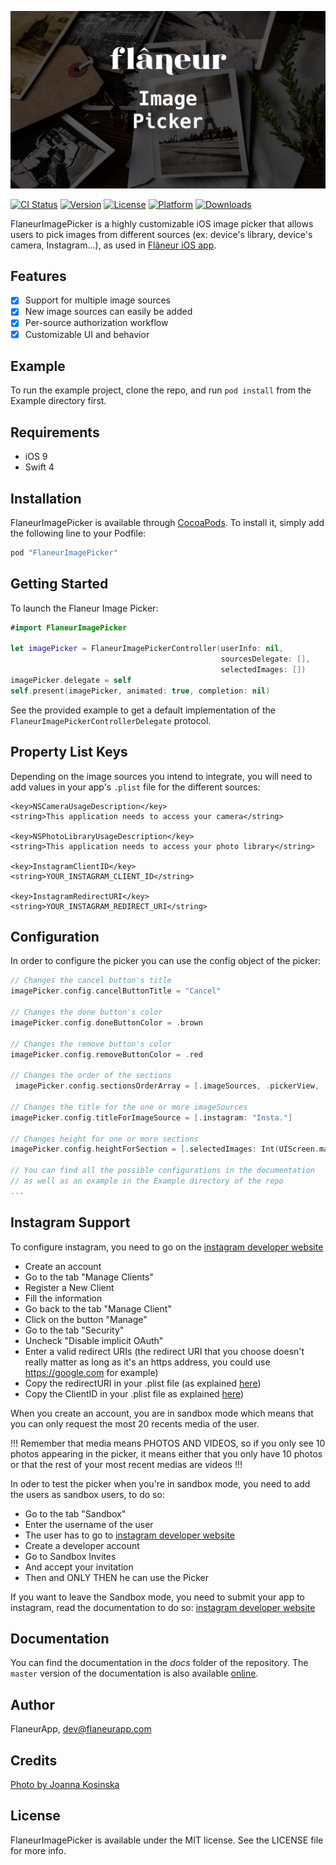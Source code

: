 ![FlaneurImagePicker logo](https://raw.githubusercontent.com/FlaneurApp/FlaneurImagePicker/master/Image.png)

[![CI Status](http://img.shields.io/travis/FlaneurApp/FlaneurImagePicker.svg?style=flat)](https://travis-ci.org/FlaneurApp/FlaneurImagePicker)
[![Version](https://img.shields.io/cocoapods/v/FlaneurImagePicker.svg?style=flat)](http://cocoapods.org/pods/FlaneurImagePicker)
[![License](https://img.shields.io/cocoapods/l/FlaneurImagePicker.svg?style=flat)](http://cocoapods.org/pods/FlaneurImagePicker)
[![Platform](https://img.shields.io/cocoapods/p/FlaneurImagePicker.svg?style=flat)](http://cocoapods.org/pods/FlaneurImagePicker)
[![Downloads](https://img.shields.io/cocoapods/at/FlaneurImagePicker.svg?style=flat)](http://cocoapods.org/pods/FlaneurImagePicker)

FlaneurImagePicker is a highly customizable iOS image picker that allows users to pick images from different sources (ex: device's library, device's camera, Instagram...), as used in [Flâneur iOS app][flaneur-app-store].

## Features

* [x] Support for multiple image sources
* [x] New image sources can easily be added
* [x] Per-source authorization workflow
* [x] Customizable UI and behavior

## Example

To run the example project, clone the repo, and run `pod install` from the Example directory first.

## Requirements

* iOS 9
* Swift 4

## Installation

FlaneurImagePicker is available through [CocoaPods](http://cocoapods.org). To install
it, simply add the following line to your Podfile:

```ruby
pod "FlaneurImagePicker"
```

## Getting Started

To launch the Flaneur Image Picker:

```swift
#import FlaneurImagePicker

let imagePicker = FlaneurImagePickerController(userInfo: nil,
                                               sourcesDelegate: [],
                                               selectedImages: [])
imagePicker.delegate = self
self.present(imagePicker, animated: true, completion: nil)
```

See the provided example to get a default implementation of the
`FlaneurImagePickerControllerDelegate` protocol.

## Property List Keys

Depending on the image sources you intend to integrate, you will need to add
values in your app's `.plist` file for the different sources:

```
<key>NSCameraUsageDescription</key>
<string>This application needs to access your camera</string>

<key>NSPhotoLibraryUsageDescription</key>
<string>This application needs to access your photo library</string>

<key>InstagramClientID</key>
<string>YOUR_INSTAGRAM_CLIENT_ID</string>

<key>InstagramRedirectURI</key>
<string>YOUR_INSTAGRAM_REDIRECT_URI</string>
```

## Configuration

In order to configure the picker you can use the config object of the picker:

```swift
// Changes the cancel button's title
imagePicker.config.cancelButtonTitle = "Cancel"

// Changes the done button's color
imagePicker.config.doneButtonColor = .brown

// Changes the remove button's color
imagePicker.config.removeButtonColor = .red

// Changes the order of the sections
 imagePicker.config.sectionsOrderArray = [.imageSources, .pickerView, .selectedImages]

// Changes the title for the one or more imageSources
imagePicker.config.titleForImageSource = [.instagram: "Insta."]

// Changes height for one or more sections
imagePicker.config.heightForSection = [.selectedImages: Int(UIScreen.main.bounds.height / CGFloat(3)), .imageSources: 50]

// You can find all the possible configurations in the documentation
// as well as an example in the Example directory of the repo
...
```

## Instagram Support

To configure instagram, you need to go on the [instagram developer website](https://www.instagram.com/developer/)

- Create an account
- Go to the tab "Manage Clients"
- Register a New Client
- Fill the information
- Go back to the tab "Manage Client"
- Click on the button "Manage"
- Go to the tab "Security"
- Uncheck "Disable implicit OAuth"
- Enter a valid redirect URIs (the redirect URI that you choose doesn't really matter as long as it's an https address, you could use https://google.com for example)
- Copy the redirectURI in your .plist file (as explained [here](#plist_section))
- Copy the ClientID in your .plist file as explained [here](#plist_section))

When you create an account, you are in sandbox mode which means that you can only request the most 20 recents media of the user.

!!! Remember that media means PHOTOS AND VIDEOS, so if you only see 10 photos appearing in the picker, it means either that you only have 10 photos or that the rest of your most recent medias are videos !!!

In oder to test the picker when you're in sandbox mode, you need to add the users as sandbox users, to do so:

- Go to the tab "Sandbox"
- Enter the username of the user
- The user has to go to [instagram developer website](https://www.instagram.com/developer/)
- Create a developer account
- Go to Sandbox Invites
- And accept your invitation
- Then and ONLY THEN he can use the Picker

If you want to leave the Sandbox mode, you need to submit your app to instagram, read the documentation to do so: [instagram developer website](https://www.instagram.com/developer/)

## Documentation

You can find the documentation in the *docs* folder of the repository.
The `master` version of the documentation is also available [online](https://flaneurapp.github.io/FlaneurImagePicker/).

## Author

FlaneurApp, dev@flaneurapp.com

## Credits

[Photo by Joanna Kosinska](https://unsplash.com/photos/spAkZnUleVw)

## License

FlaneurImagePicker is available under the MIT license. See the LICENSE file for more info.

[flaneur-app-store]: https://itunes.apple.com/app/apple-store/id1076641994?pt=118094338&ct=FlaneurImagePickerGithub&mt=8
